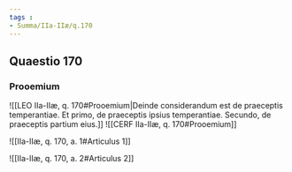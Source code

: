 ```yaml
---
tags : 
- Summa/IIa-IIæ/q.170
---
```


## Quaestio 170

### Prooemium

![[LEO IIa-IIæ, q. 170#Prooemium|Deinde considerandum est de praeceptis temperantiae. Et primo, de praeceptis ipsius temperantiae. Secundo, de praeceptis partium eius.]]
![[CERF IIa-IIæ, q. 170#Prooemium]]

![[IIa-IIæ, q. 170, a. 1#Articulus 1]]

![[IIa-IIæ, q. 170, a. 2#Articulus 2]]

